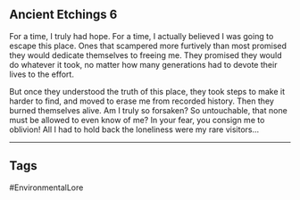 ## Ancient Etchings 6
For a time, I truly had hope. For a time, I actually believed I was going to escape this place. Ones that scampered more furtively than most promised they would dedicate themselves to freeing me. They promised they would do whatever it took, no matter how many generations had to devote their lives to the effort.

But once they understood the truth of this place, they took steps to make it harder to find, and moved to erase me from recorded history. Then they burned themselves alive. Am I truly so forsaken? So untouchable, that none must be allowed to even know of me? In your fear, you consign me to oblivion! All I had to hold back the loneliness were my rare visitors...

---
## Tags
#EnvironmentalLore 